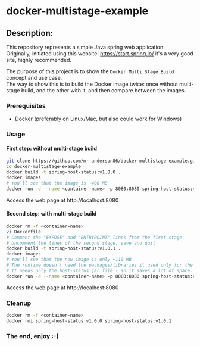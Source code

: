 # docker-multistage-example

## Description:

This repository represents a simple Java spring web application.  
Originally, initiated using this website: https://start.spring.io/ it's a very good site, highly recommended.  
  
The purpose of this project is to show the `Docker Multi Stage Build` concept and use case.  
The way to show this is to build the Docker image twice: once without multi-stage build, and the other with it, and then compare between the images.  

### Prerequisites
* Docker (preferably on Linux/Mac, but also could work for Windows)  

### Usage
#### First step: without multi-stage build
```bash
git clone https://github.com/mr-anderson86/docker-multistage-example.git
cd docker-multistage-example
docker build -t spring-host-status:v1.0.0 .
docker images
# You'll see that the image is ~400 MB
docker run -d --name <container-name> -p 8080:8080 spring-host-status:v1.0.0
```
Access the web page at http://localhost:8080

#### Second step: with multi-stage build
```bash
docker rm -f <container-name>
vi Dockerfile
# Comment the "EXPOSE" and "ENTRYPOINT" lines from the first stage
# Uncomment the lines of the second stage, save and quit
docker build -t spring-host-status:v1.0.1 .
docker images
# You'll see that the new image is only ~110 MB
# The runtime doesn't need the packages/libraries it used only for the compilation stage
# It needs only the host-status.jar file - so it saves a lot of space.
docker run -d --name <container-name> -p 8080:8080 spring-host-status:v1.0.1
```
Access the web page at http://localhost:8080  
  
### Cleanup
```bash
docker rm -f <container-name>
docker rmi spring-host-status:v1.0.0 spring-host-status:v1.0.1
```

### The end, enjoy :-)